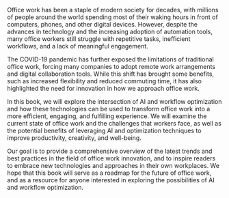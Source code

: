
Office work has been a staple of modern society for decades, with millions of people around the world spending most of their waking hours in front of computers, phones, and other digital devices. However, despite the advances in technology and the increasing adoption of automation tools, many office workers still struggle with repetitive tasks, inefficient workflows, and a lack of meaningful engagement.

The COVID-19 pandemic has further exposed the limitations of traditional office work, forcing many companies to adopt remote work arrangements and digital collaboration tools. While this shift has brought some benefits, such as increased flexibility and reduced commuting time, it has also highlighted the need for innovation in how we approach office work.

In this book, we will explore the intersection of AI and workflow optimization and how these technologies can be used to transform office work into a more efficient, engaging, and fulfilling experience. We will examine the current state of office work and the challenges that workers face, as well as the potential benefits of leveraging AI and optimization techniques to improve productivity, creativity, and well-being.

Our goal is to provide a comprehensive overview of the latest trends and best practices in the field of office work innovation, and to inspire readers to embrace new technologies and approaches in their own workplaces. We hope that this book will serve as a roadmap for the future of office work, and as a resource for anyone interested in exploring the possibilities of AI and workflow optimization.
